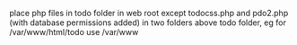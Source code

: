 place php files in todo folder in web root except todocss.php and pdo2.php (with database permissions added) in two folders above todo folder, eg for /var/www/html/todo use /var/www
